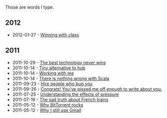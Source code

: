 Those are words I type.

## 2012

  * 2012-01-27 - [Winning with class](https://github.com/nddrylliog/blog/blob/master/2012/winning.md)

## 2011

  * 2011-10-29 - [The best technology never wins](https://github.com/nddrylliog/blog/blob/master/2011/software-evolution.md)
  * 2011-10-14 - [Tiny alternative to hub](https://github.com/nddrylliog/blog/blob/master/2011/tiny-hub.md)
  * 2011-10-14 - [Working with me](https://github.com/nddrylliog/blog/blob/master/2011/working-with-me.md)
  * 2011-10-14 - [There is nothing wrong with Scala](https://github.com/nddrylliog/blog/blob/master/2011/scala.md)
  * 2011-09-23 - [Hire people who bug you](https://github.com/nddrylliog/blog/blob/master/2011/nagging.md)
  * 2011-09-26 - [Congrats! You've pissed me off enough to write about you.](https://github.com/nddrylliog/blog/blob/master/2011/nodejs-vs-jruby.md)
  * 2011-07-25 - [Understanding the effects of pressure](https://github.com/nddrylliog/blog/blob/master/2011/pressure.md)
  * 2011-07-19 - [The sad truth about French trains](https://github.com/nddrylliog/blog/blob/master/2011/sncf.md)
  * 2011-05-12 - [Why BitTorrent rocks](https://github.com/nddrylliog/blog/blob/master/2011/bittorrent.md)
  * 2011-05-12 - [Why I still use Gmail](https://github.com/nddrylliog/blog/blob/master/2011/gmail.md)
